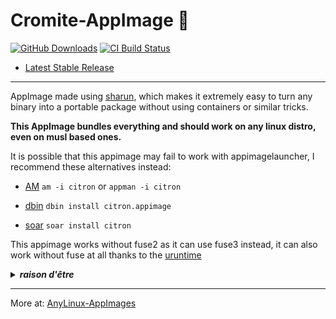 # Cromite-AppImage 🐧

[![GitHub Downloads](https://img.shields.io/github/downloads/pkgforge-dev/Cromite-AppImage/total?logo=github&label=GitHub%20Downloads)](https://github.com/pkgforge-dev/Cromite-AppImage/releases/latest)
[![CI Build Status](https://github.com//pkgforge-dev/Cromite-AppImage/actions/workflows/blank.yml/badge.svg)](https://github.com/pkgforge-dev/Cromite-AppImage/releases/latest)

* [Latest Stable Release](https://github.com/pkgforge-dev/Cromite-AppImage/releases/latest)

---

AppImage made using [sharun](https://github.com/VHSgunzo/sharun), which makes it extremely easy to turn any binary into a portable package without using containers or similar tricks. 

**This AppImage bundles everything and should work on any linux distro, even on musl based ones.**

It is possible that this appimage may fail to work with appimagelauncher, I recommend these alternatives instead: 

* [AM](https://github.com/ivan-hc/AM) `am -i citron` or `appman -i citron`

* [dbin](https://github.com/xplshn/dbin) `dbin install citron.appimage`

* [soar](https://github.com/pkgforge/soar) `soar install citron`

This appimage works without fuse2 as it can use fuse3 instead, it can also work without fuse at all thanks to the [uruntime](https://github.com/VHSgunzo/uruntime)

<details>
  <summary><b><i>raison d'être</i></b></summary>
    <img src="https://github.com/user-attachments/assets/d40067a6-37d2-4784-927c-2c7f7cc6104b" alt="Inspiration Image">
  </a>
</details>

---

More at: [AnyLinux-AppImages](https://pkgforge-dev.github.io/Anylinux-AppImages/) 

